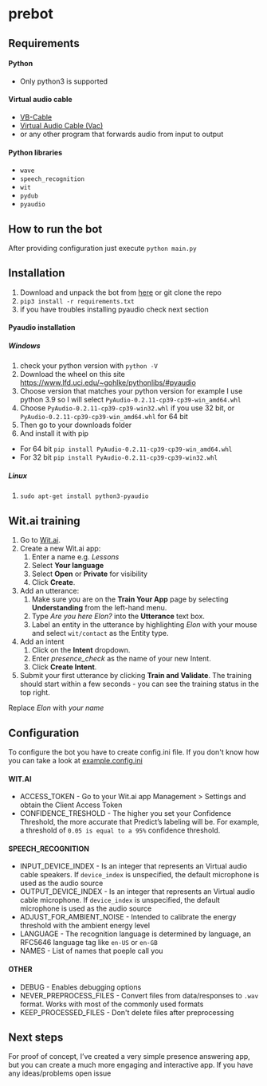 # prebot

## Requirements

#### Python
* Only python3 is supported

#### Virtual audio cable

* [VB-Cable](https://vb-audio.com/Cable/)
* [Virtual Audio Cable (Vac)](https://vac.muzychenko.net/en/)
* or any other program that forwards audio from input to output 

#### Python libraries

* `wave`
* `speech_recognition`
* `wit`
* `pydub`
* `pyaudio`

## How to run the bot
After providing configuration just execute `python main.py`

## Installation

1. Download and unpack the bot from [here](https://github.com/xNetcat/teams-bot/archive/main.zip) or git clone the repo
2. `pip3 install -r requirements.txt`
3. if you have troubles installing pyaudio check next section

#### Pyaudio installation

##### Windows 

1. check your python version with `python -V`
2. Download the wheel on this site https://www.lfd.uci.edu/~gohlke/pythonlibs/#pyaudio
3. Choose version that matches your python version for example I use python 3.9 so I will select `PyAudio‑0.2.11‑cp39‑cp39‑win_amd64.whl`
4. Choose `PyAudio‑0.2.11‑cp39‑cp39‑win32.whl` if you use 32 bit, or `PyAudio‑0.2.11‑cp39‑cp39‑win_amd64.whl` for 64 bit
5. Then go to your downloads folder
6. And install it with pip
* For 64 bit `pip install PyAudio‑0.2.11‑cp39‑cp39‑win_amd64.whl`
* For 32 bit `pip install PyAudio‑0.2.11‑cp39‑cp39‑win32.whl`

##### Linux

1. `sudo apt-get install python3-pyaudio`

## Wit.ai training

1. Go to [Wit.ai](https://wit.ai/).
2. Create a new Wit.ai app:
    1. Enter a name e.g. _Lessons_
    2. Select **Your language**
    3. Select **Open** or **Private** for visibility
    4. Click **Create**.
3. Add an utterance:
    1. Make sure you are on the **Train Your App** page by selecting **Understanding** from the left-hand menu.
    1. Type _Are you here Elon?_ into the **Utterance** text box.
    2. Label an entity in the utterance by highlighting _Elon_ with your mouse and select `wit/contact` as the Entity type.
4. Add an intent
    1. Click on the **Intent** dropdown.
    2. Enter _presence_check_ as the name of your new Intent.
    3. Click **Create Intent**.
5. Submit your first utterance by clicking **Train and Validate**. The training should start within a few seconds - you can see the training status in the top right.

Replace _Elon_ with _your name_

## Configuration

To configure the bot you have to create config.ini file. If you don't know how you can take a look at [example.config.ini](https://github.com/xNetcat/teams-bot/blob/main/example.config.ini)

#### WIT.AI
- ACCESS_TOKEN - Go to your Wit.ai app Management > Settings and obtain the Client Access Token
- CONFIDENCE_TRESHOLD - The higher you set your Confidence Threshold, the more accurate that Predict’s labeling will be. For example, a threshold of `0.05 is equal to a 95%` confidence threshold.
#### SPEECH_RECOGNITION
- INPUT_DEVICE_INDEX - Is an integer that represents an Virtual audio cable speakers. If `device_index` is unspecified, the default microphone is used as the audio source 
- OUTPUT_DEVICE_INDEX - Is an integer that represents an Virtual audio cable microphone. If `device_index` is unspecified, the default microphone is used as the audio source
- ADJUST_FOR_AMBIENT_NOISE - Intended to calibrate the energy threshold with the ambient energy level
- LANGUAGE - The recognition language is determined by language, an RFC5646 language tag like `en-US` or `en-GB`
- NAMES - List of names that poeple call you 

#### OTHER
- DEBUG - Enables debugging options
- NEVER_PREPROCESS_FILES - Convert files from data/responses to `.wav` format. Works with most of the commonly used formats
- KEEP_PROCESSED_FILES - Don't delete files after preprocessing

## Next steps
For proof of concept, I’ve created a very simple presence answering app, but you can create a much more engaging and interactive app. If you have any ideas/problems open issue